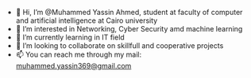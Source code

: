 - 👋 Hi, I’m @Muhammed Yassin Ahmed, student at faculty of computer and artificial intelligence at Cairo university
- 👀 I’m interested in Networking, Cyber Security amd machine learning
- 🌱 I’m currently learning in IT field 
- 💞️ I’m looking to collaborate on skillfull and cooperative projects
- 📫 You can reach me through my mail: muhammed.yassin369@gmail.com

<!---
Muhammed-Yassin99/Muhammed-Yassin99 is a ✨ special ✨ repository because its `README.md` (this file) appears on your GitHub profile.
You can click the Preview link to take a look at your changes.
--->
